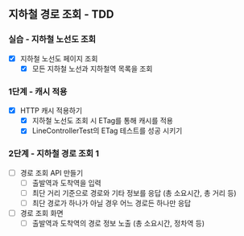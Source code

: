 ## 지하철 경로 조회 - TDD
### 실습 - 지하철 노선도 조회
- [x] 지하철 노선도 페이지 조회
    - [x] 모든 지하철 노선과 지하철역 목록을 조회

### 1단계 - 캐시 적용
- [x] HTTP 캐시 적용하기
    - [x] 지하철 노선도 조회 시 ETag를 통해 캐시를 적용
    - [x] LineControllerTest의 ETag 테스트를 성공 시키기
    
### 2단계 - 지하철 경로 조회 1
- [ ] 경로 조회 API 만들기
    - [ ] 출발역과 도착역을 입력
    - [ ] 최단 거리 기준으로 경로와 기타 정보를 응답 (총 소요시간, 총 거리 등)
    - [ ] 최단 경로가 하나가 아닐 경우 어느 경로든 하나만 응답
- [ ] 경로 조회 화면
    - [ ] 출발역과 도착역의 경로 정보 노출 (총 소요시간, 정차역 등)
